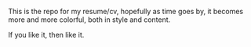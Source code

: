 This is the repo for my resume/cv, hopefully as time goes by, it becomes more and more colorful, both in style and content.

If you like it, then like it.
